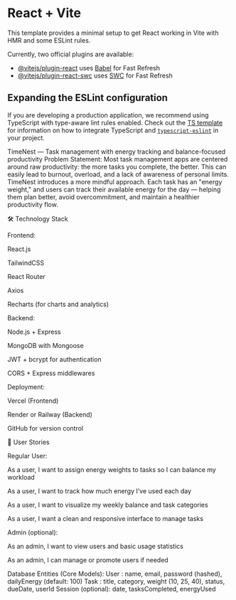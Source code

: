 # React + Vite

This template provides a minimal setup to get React working in Vite with HMR and some ESLint rules.

Currently, two official plugins are available:

- [@vitejs/plugin-react](https://github.com/vitejs/vite-plugin-react/blob/main/packages/plugin-react) uses [Babel](https://babeljs.io/) for Fast Refresh
- [@vitejs/plugin-react-swc](https://github.com/vitejs/vite-plugin-react/blob/main/packages/plugin-react-swc) uses [SWC](https://swc.rs/) for Fast Refresh

## Expanding the ESLint configuration

If you are developing a production application, we recommend using TypeScript with type-aware lint rules enabled. Check out the [TS template](https://github.com/vitejs/vite/tree/main/packages/create-vite/template-react-ts) for information on how to integrate TypeScript and [`typescript-eslint`](https://typescript-eslint.io) in your project.


TimeNest — Task management with energy tracking and balance-focused
productivity
Problem Statement:
Most task management apps are centered around raw productivity: the more
tasks you complete, the better. This can easily lead to burnout, overload, and a
lack of awareness of personal limits.
TimeNest introduces a more mindful approach. Each task has an "energy weight,"
and users can track their available energy for the day — helping them plan better,
avoid overcommitment, and maintain a healthier productivity flow.

🛠️ Technology Stack

Frontend:

React.js

TailwindCSS

React Router

Axios

Recharts (for charts and analytics)

Backend:

Node.js + Express

MongoDB with Mongoose

JWT + bcrypt for authentication

CORS + Express middlewares

Deployment:

Vercel (Frontend)

Render or Railway (Backend)

GitHub for version control

👥 User Stories

Regular User:

As a user, I want to assign energy weights to tasks so I can balance my workload

As a user, I want to track how much energy I’ve used each day

As a user, I want to visualize my weekly balance and task categories

As a user, I want a clean and responsive interface to manage tasks

Admin (optional):

As an admin, I want to view users and basic usage statistics

As an admin, I can manage or promote users if needed

Database Entities (Core Models):
User : name, email, password (hashed), dailyEnergy (default: 100)
Task : title, category, weight (10, 25, 40), status, dueDate, userId
Session (optional): date, tasksCompleted, energyUsed
